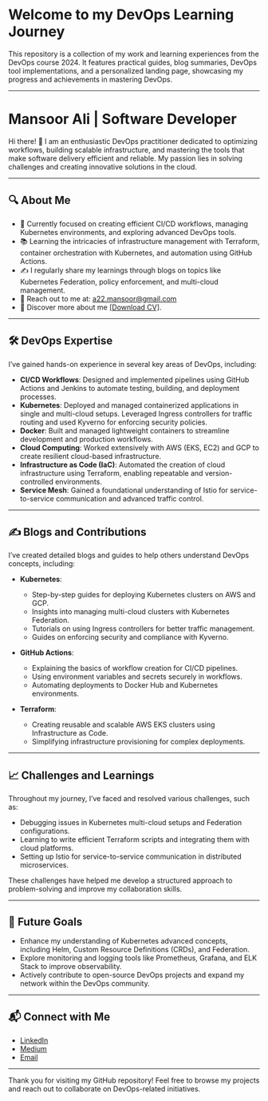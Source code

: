# Welcome to my DevOps Learning Journey
This repository is a collection of my work and learning experiences from the DevOps course 2024. It features practical guides, blog summaries, DevOps tool implementations, and a personalized landing page, showcasing my progress and achievements in mastering DevOps.

---

# Mansoor Ali | Software Developer

Hi there! 👋 I am an enthusiastic DevOps practitioner dedicated to optimizing workflows, building scalable infrastructure, and mastering the tools that make software delivery efficient and reliable. My passion lies in solving challenges and creating innovative solutions in the cloud.

---

## 🔍 About Me
- 🌟 Currently focused on creating efficient CI/CD workflows, managing Kubernetes environments, and exploring advanced DevOps tools.
- 📚 Learning the intricacies of infrastructure management with Terraform, container orchestration with Kubernetes, and automation using GitHub Actions.
- ✍️ I regularly share my learnings through blogs on topics like Kubernetes Federation, policy enforcement, and multi-cloud management.
- 📧 Reach out to me at: a22.mansoor@gmail.com
- 🔗 Discover more about me [[Download CV]](https://github.com/mansoorali22/DevOps-Course-2024/blob/f7282e7c5a94910c6451d5cf01640219c5ec1b41/sample-cv/Mansoor%20Ali%20-%20Resume.pdf).

---

## 🛠️ DevOps Expertise

I’ve gained hands-on experience in several key areas of DevOps, including:

- **CI/CD Workflows**: Designed and implemented pipelines using GitHub Actions and Jenkins to automate testing, building, and deployment processes.
- **Kubernetes**: Deployed and managed containerized applications in single and multi-cloud setups. Leveraged Ingress controllers for traffic routing and used Kyverno for enforcing security policies.
- **Docker**: Built and managed lightweight containers to streamline development and production workflows.
- **Cloud Computing**: Worked extensively with AWS (EKS, EC2) and GCP to create resilient cloud-based infrastructure.
- **Infrastructure as Code (IaC)**: Automated the creation of cloud infrastructure using Terraform, enabling repeatable and version-controlled environments.
- **Service Mesh**: Gained a foundational understanding of Istio for service-to-service communication and advanced traffic control.

---

## ✍️ Blogs and Contributions

I’ve created detailed blogs and guides to help others understand DevOps concepts, including:

- **Kubernetes**:
  - Step-by-step guides for deploying Kubernetes clusters on AWS and GCP.
  - Insights into managing multi-cloud clusters with Kubernetes Federation.
  - Tutorials on using Ingress controllers for better traffic management.
  - Guides on enforcing security and compliance with Kyverno.

- **GitHub Actions**:
  - Explaining the basics of workflow creation for CI/CD pipelines.
  - Using environment variables and secrets securely in workflows.
  - Automating deployments to Docker Hub and Kubernetes environments.

- **Terraform**:
  - Creating reusable and scalable AWS EKS clusters using Infrastructure as Code.
  - Simplifying infrastructure provisioning for complex deployments.

---

## 📈 Challenges and Learnings

Throughout my journey, I’ve faced and resolved various challenges, such as:
- Debugging issues in Kubernetes multi-cloud setups and Federation configurations.
- Learning to write efficient Terraform scripts and integrating them with cloud platforms.
- Setting up Istio for service-to-service communication in distributed microservices.

These challenges have helped me develop a structured approach to problem-solving and improve my collaboration skills.

---

## 🎯 Future Goals

- Enhance my understanding of Kubernetes advanced concepts, including Helm, Custom Resource Definitions (CRDs), and Federation.
- Explore monitoring and logging tools like Prometheus, Grafana, and ELK Stack to improve observability.
- Actively contribute to open-source DevOps projects and expand my network within the DevOps community.

---

## 📬 Connect with Me
- [LinkedIn](www.linkedin.com/in/mansoor-ali-151b07229)  
- [Medium](https://medium.com/@a22.mansoor)  
- [Email](mailto:a22.mansoor@gmail.com)

---

Thank you for visiting my GitHub repository! Feel free to browse my projects and reach out to collaborate on DevOps-related initiatives.
